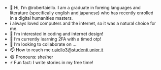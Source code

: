 - 👋 Hi, I’m @robertaiello. I am a graduate in foreing languages and literature (specifically english and japanese) who has recently enrolled in a digital humanities masters.
- i always loved computers and the internet, so it was a natural choice for me.
- 👀 I’m interested in coding and internet design!
- 🌱 I’m currently learning 2FA with a timed otp!
- 💞️ I’m looking to collaborate on ...
- 📫 How to reach me r.aiello3@studenti.unior.it
- 😄 Pronouns: she/her
- ⚡ Fun fact: I write stories in my free time!

<!---
robertaiello/robertaiello is a ✨ special ✨ repository because its `README.md` (this file) appears on your GitHub profile.
You can click the Preview link to take a look at your changes.
--->
